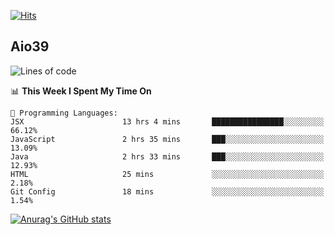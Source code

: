 [![Hits](https://hits.seeyoufarm.com/api/count/incr/badge.svg?url=https%3A%2F%2Fgithub.com%2Faio39&count_bg=%2339C5BB&title_bg=%23555555&icon=&icon_color=%23E7E7E7&title=hits&edge_flat=false)](https://hits.seeyoufarm.com)

## Aio39

<!--START_SECTION:waka-->
![Lines of code](https://img.shields.io/badge/From%20Hello%20World%20I%27ve%20Written-323268%20lines%20of%20code-blue)

📊 **This Week I Spent My Time On** 

```text
💬 Programming Languages: 
JSX                      13 hrs 4 mins       ████████████████░░░░░░░░░   66.12% 
JavaScript               2 hrs 35 mins       ███░░░░░░░░░░░░░░░░░░░░░░   13.09% 
Java                     2 hrs 33 mins       ███░░░░░░░░░░░░░░░░░░░░░░   12.93% 
HTML                     25 mins             ░░░░░░░░░░░░░░░░░░░░░░░░░   2.18% 
Git Config               18 mins             ░░░░░░░░░░░░░░░░░░░░░░░░░   1.54%

```


<!--END_SECTION:waka-->
[![Anurag's GitHub stats](https://github-readme-stats.vercel.app/api?username=aio39)](https://github.com/anuraghazra/github-readme-stats)

<!--
**aio39/aio39** is a ✨ _special_ ✨ repository because its `README.md` (this file) appears on your GitHub profile.

Here are some ideas to get you started:

- 🔭 I’m currently working on ...
- 🌱 I’m currently learning ...
- 👯 I’m looking to collaborate on ...
- 🤔 I’m looking for help with ...
- 💬 Ask me about ...
- 📫 How to reach me: ...
- 😄 Pronouns: ...
- ⚡ Fun fact: ...
-->
